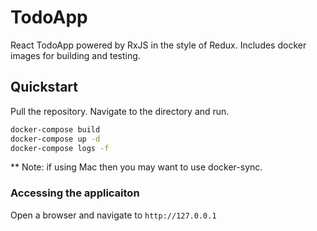 # TodoApp
React TodoApp powered by RxJS in the style of Redux.  Includes docker images for building and testing.

## Quickstart
Pull the repository.  Navigate to the directory and run.

```bash
docker-compose build
docker-compose up -d
docker-compose logs -f
```
** Note: if using Mac then you may want to use docker-sync.

### Accessing the applicaiton
Open a browser and navigate to `http://127.0.0.1`